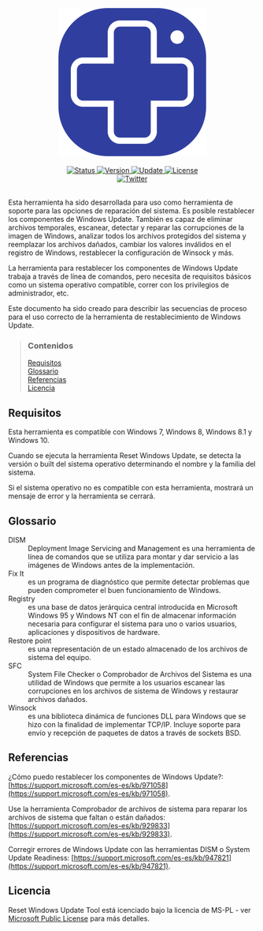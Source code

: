 <div align="center">
	<a href="https://www.wureset.com/">
		<img src="https://github.com/ManuelGil/Reset-Windows-Update-Tool/blob/master/docs/images/wureset.png?raw=true" alt="Logo" height="300" width="300">
	</a>
</div>
<br />
<div align="center">
	<a href="https://github.com/ManuelGil/Reset-Windows-Update-Tool#changelog">
		<img src="https://img.shields.io/badge/stability-stable-green.svg" alt="Status">
	</a>
	<a href="https://github.com/ManuelGil/Reset-Windows-Update-Tool#changelog">
		<img src="https://img.shields.io/badge/release-v11.0.0.8-blue.svg" alt="Version">
	</a>
	<a href="https://github.com/ManuelGil/Reset-Windows-Update-Tool#changelog">
		<img src="https://img.shields.io/badge/update-april-yellowgreen.svg" alt="Update">
	</a>
	<a href="#license">
		<img src="https://img.shields.io/badge/license-MS--PL%20License-green.svg" alt="License">
	</a>
</div>
<div align="center">
	<a href="https://twitter.com/intent/follow?screen_name=wureset">
		<img src="https://img.shields.io/twitter/follow/wureset.svg?style=social" alt="Twitter">
	</a>
</div>
<br />

Esta herramienta ha sido desarrollada para uso como herramienta de soporte para las opciones de reparación del sistema. Es posible restablecer los componentes de Windows Update. También es capaz de eliminar archivos temporales, escanear, detectar y reparar las corrupciones de la imagen de Windows, analizar todos los archivos protegidos del sistema y reemplazar los archivos dañados, cambiar los valores inválidos en el registro de Windows, restablecer la configuración de Winsock y más.

La herramienta para restablecer los componentes de Windows Update trabaja a través de línea de comandos, pero necesita de requisitos básicos como un sistema operativo compatible, correr con los privilegios de administrador, etc.

Este documento ha sido creado para describir las secuencias de proceso para el uso correcto de la herramienta de restablecimiento de Windows Update.


> ### Contenidos
> 
> [Requisitos](#requisitos) <br />
> [Glossario](#glosario) <br />
> [Referencias](#referencias) <br />
> [Licencia](#licencia)


## Requisitos

Esta herramienta es compatible con Windows 7, Windows 8, Windows 8.1 y Windows 10.

Cuando se ejecuta la herramienta Reset Windows Update, se detecta la versión o built del sistema operativo determinando el nombre y la familia del sistema.

Si el sistema operativo no es compatible con esta herramienta, mostrará un mensaje de error y la herramienta se cerrará.


## Glossario

<dl>
<dt>DISM</dt>
<dd>Deployment Image Servicing and Management es una herramienta de línea de comandos que se utiliza para montar y dar servicio a las imágenes de Windows antes de la implementación.</dd>
<dt>Fix It</dt>
<dd>es un programa de diagnóstico que permite detectar problemas que pueden comprometer el buen funcionamiento de Windows.</dd>
<dt>Registry</dt>
<dd>es una base de datos jerárquica central introducida en Microsoft Windows 95 y Windows NT con el fin de almacenar información necesaria para configurar el sistema para uno o varios usuarios, aplicaciones y dispositivos de hardware.</dd>
<dt>Restore point</dt>
<dd>es una representación de un estado almacenado de los archivos de sistema del equipo.</dd>
<dt>SFC</dt>
<dd>System File Checker o Comprobador de Archivos del Sistema es una utilidad de Windows que permite a los usuarios escanear las corrupciones en los archivos de sistema de Windows y restaurar archivos dañados.</dd>
<dt>Winsock</dt>
<dd>es una biblioteca dinámica de funciones DLL para Windows que se hizo con la finalidad de implementar TCP/IP. Incluye soporte para envío y recepción de paquetes de datos a través de sockets BSD.</dd>
</dl>


## Referencias

¿Cómo puedo restablecer los componentes de Windows Update?: [https://support.microsoft.com/es-es/kb/971058](https://support.microsoft.com/es-es/kb/971058).

Use la herramienta Comprobador de archivos de sistema para reparar los archivos de sistema que faltan o están dañados: [https://support.microsoft.com/es-es/kb/929833](https://support.microsoft.com/es-es/kb/929833).

Corregir errores de Windows Update con las herramientas DISM o System Update Readiness: [https://support.microsoft.com/es-es/kb/947821](https://support.microsoft.com/es-es/kb/947821).


## Licencia

Reset Windows Update Tool está icenciado bajo la licencia de MS-PL - ver [Microsoft Public License](https://opensource.org/licenses/MS-PL) para más detalles.
